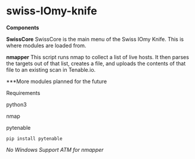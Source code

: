 # swiss-IOmy-knife

**Components**

**SwissCore**
SwissCore is the main menu of the Swiss IOmy Knife. This is where modules are loaded from. 

**nmapper**
This script runs nmap to collect a list of live hosts. It then parses the targets out of that list, creates a file, and uploads the contents of that file to an existing scan in Tenable.io.

***More modules planned for the future


Requirements

python3

nmap

pytenable

`pip install pytenable`
  
_No Windows Support ATM for nmapper_

